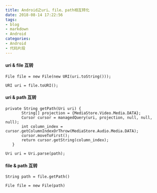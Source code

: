 ```yaml
---
title: Android之uri、file、path相互转化
date: 2018-08-14 17:22:56
tags:
- blog
- markdown
- Android 
categories:
- Android
- 代码片段 
---
```


#### uri & file 互转
```
File file = new File(new URI(uri.toString()));  
```
```
URI uri = file.toURI();  
```

#### uri & path 互转
```
private String getPath(Uri uri) {  
       String[] projection = {MediaStore.Video.Media.DATA};  
       Cursor cursor = managedQuery(uri, projection, null, null, null);  
       int column_index = cursor.getColumnIndexOrThrow(MediaStore.Audio.Media.DATA);  
       cursor.moveToFirst();  
       return cursor.getString(column_index);  
   }  
```
```
Uri uri = Uri.parse(path);  
```

#### file & path 互转
```
String path = file.getPath()  
```
```
File file = new File(path)  
```

<!--more-->